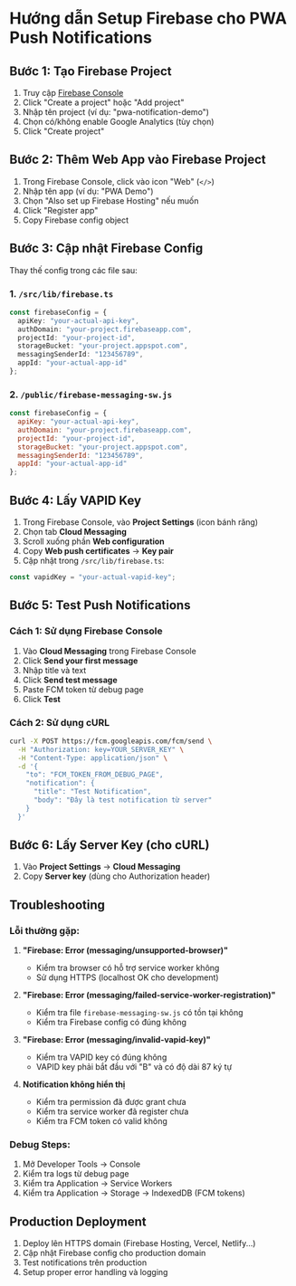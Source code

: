 # Hướng dẫn Setup Firebase cho PWA Push Notifications

## Bước 1: Tạo Firebase Project

1. Truy cập [Firebase Console](https://console.firebase.google.com/)
2. Click "Create a project" hoặc "Add project"
3. Nhập tên project (ví dụ: "pwa-notification-demo")
4. Chọn có/không enable Google Analytics (tùy chọn)
5. Click "Create project"

## Bước 2: Thêm Web App vào Firebase Project

1. Trong Firebase Console, click vào icon "Web" (`</>`)
2. Nhập tên app (ví dụ: "PWA Demo")
3. Chọn "Also set up Firebase Hosting" nếu muốn
4. Click "Register app"
5. Copy Firebase config object

## Bước 3: Cập nhật Firebase Config

Thay thế config trong các file sau:

### 1. `/src/lib/firebase.ts`
```typescript
const firebaseConfig = {
  apiKey: "your-actual-api-key",
  authDomain: "your-project.firebaseapp.com",
  projectId: "your-project-id",
  storageBucket: "your-project.appspot.com",
  messagingSenderId: "123456789",
  appId: "your-actual-app-id"
};
```

### 2. `/public/firebase-messaging-sw.js`
```javascript
const firebaseConfig = {
  apiKey: "your-actual-api-key",
  authDomain: "your-project.firebaseapp.com",
  projectId: "your-project-id",
  storageBucket: "your-project.appspot.com",
  messagingSenderId: "123456789",
  appId: "your-actual-app-id"
};
```

## Bước 4: Lấy VAPID Key

1. Trong Firebase Console, vào **Project Settings** (icon bánh răng)
2. Chọn tab **Cloud Messaging**
3. Scroll xuống phần **Web configuration**
4. Copy **Web push certificates** → **Key pair**
5. Cập nhật trong `/src/lib/firebase.ts`:
```typescript
const vapidKey = "your-actual-vapid-key";
```

## Bước 5: Test Push Notifications

### Cách 1: Sử dụng Firebase Console
1. Vào **Cloud Messaging** trong Firebase Console
2. Click **Send your first message**
3. Nhập title và text
4. Click **Send test message**
5. Paste FCM token từ debug page
6. Click **Test**

### Cách 2: Sử dụng cURL
```bash
curl -X POST https://fcm.googleapis.com/fcm/send \
  -H "Authorization: key=YOUR_SERVER_KEY" \
  -H "Content-Type: application/json" \
  -d '{
    "to": "FCM_TOKEN_FROM_DEBUG_PAGE",
    "notification": {
      "title": "Test Notification",
      "body": "Đây là test notification từ server"
    }
  }'
```

## Bước 6: Lấy Server Key (cho cURL)

1. Vào **Project Settings** → **Cloud Messaging**
2. Copy **Server key** (dùng cho Authorization header)

## Troubleshooting

### Lỗi thường gặp:

1. **"Firebase: Error (messaging/unsupported-browser)"**
   - Kiểm tra browser có hỗ trợ service worker không
   - Sử dụng HTTPS (localhost OK cho development)

2. **"Firebase: Error (messaging/failed-service-worker-registration)"**
   - Kiểm tra file `firebase-messaging-sw.js` có tồn tại không
   - Kiểm tra Firebase config có đúng không

3. **"Firebase: Error (messaging/invalid-vapid-key)"**
   - Kiểm tra VAPID key có đúng không
   - VAPID key phải bắt đầu với "B" và có độ dài 87 ký tự

4. **Notification không hiển thị**
   - Kiểm tra permission đã được grant chưa
   - Kiểm tra service worker đã register chưa
   - Kiểm tra FCM token có valid không

### Debug Steps:

1. Mở Developer Tools → Console
2. Kiểm tra logs từ debug page
3. Kiểm tra Application → Service Workers
4. Kiểm tra Application → Storage → IndexedDB (FCM tokens)

## Production Deployment

1. Deploy lên HTTPS domain (Firebase Hosting, Vercel, Netlify...)
2. Cập nhật Firebase config cho production domain
3. Test notifications trên production
4. Setup proper error handling và logging
